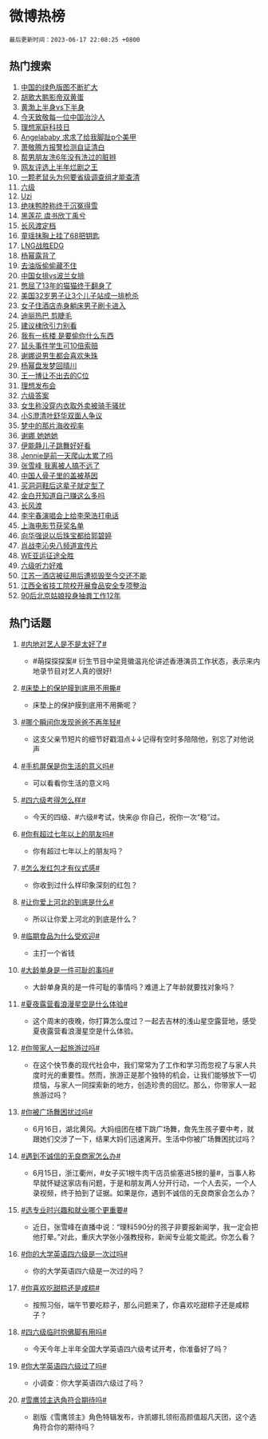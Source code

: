 # 微博热榜

`最后更新时间：2023-06-17 22:08:25 +0800`

## 热门搜索

1. [中国的绿色版图不断扩大](https://m.weibo.cn/search?containerid=100103type%3D1%26t%3D10%26q%3D%23%E4%B8%AD%E5%9B%BD%E7%9A%84%E7%BB%BF%E8%89%B2%E7%89%88%E5%9B%BE%E4%B8%8D%E6%96%AD%E6%89%A9%E5%A4%A7%23&stream_entry_id=51&isnewpage=1&extparam=seat%3D1%26pos%3D0%26filter_type%3Drealtimehot%26c_type%3D51%26dgr%3D0%26cate%3D10103%26stream_entry_id%3D51%26display_time%3D1687010904%26pre_seqid%3D1687010904131027369138&luicode=10000011&lfid=106003type%253D25%2526t%253D3%2526disable_hot%253D1%2526filter_type%253Drealtimehot)
1. [胡歌大鹏影帝双黄蛋](https://m.weibo.cn/search?containerid=100103type%3D1%26t%3D10%26q%3D%23%E8%83%A1%E6%AD%8C%E5%A4%A7%E9%B9%8F%E5%BD%B1%E5%B8%9D%E5%8F%8C%E9%BB%84%E8%9B%8B%23&stream_entry_id=31&isnewpage=1&extparam=seat%3D1%26pos%3D0%26dgr%3D0%26q%3D%2523%25E8%2583%25A1%25E6%25AD%258C%25E5%25A4%25A7%25E9%25B9%258F%25E5%25BD%25B1%25E5%25B8%259D%25E5%258F%258C%25E9%25BB%2584%25E8%259B%258B%2523%26band_rank%3D1%26lcate%3D5001%26realpos%3D1%26filter_type%3Drealtimehot%26c_type%3D31%26flag%3D1%26cate%3D5001%26stream_entry_id%3D31%26display_time%3D1687010904%26pre_seqid%3D1687010904131027369138&luicode=10000011&lfid=106003type%253D25%2526t%253D3%2526disable_hot%253D1%2526filter_type%253Drealtimehot)
1. [黄渤上半身vs下半身](https://m.weibo.cn/search?containerid=100103type%3D1%26t%3D10%26q%3D%23%E9%BB%84%E6%B8%A4%E4%B8%8A%E5%8D%8A%E8%BA%ABvs%E4%B8%8B%E5%8D%8A%E8%BA%AB%23&stream_entry_id=31&isnewpage=1&extparam=seat%3D1%26pos%3D1%26dgr%3D0%26q%3D%2523%25E9%25BB%2584%25E6%25B8%25A4%25E4%25B8%258A%25E5%258D%258A%25E8%25BA%25ABvs%25E4%25B8%258B%25E5%258D%258A%25E8%25BA%25AB%2523%26band_rank%3D2%26lcate%3D5001%26realpos%3D2%26filter_type%3Drealtimehot%26c_type%3D31%26flag%3D2%26cate%3D5001%26stream_entry_id%3D31%26display_time%3D1687010904%26pre_seqid%3D1687010904131027369138&luicode=10000011&lfid=106003type%253D25%2526t%253D3%2526disable_hot%253D1%2526filter_type%253Drealtimehot)
1. [今天致敬每一位中国治沙人](https://m.weibo.cn/search?containerid=100103type%3D1%26t%3D10%26q%3D%23%E4%BB%8A%E5%A4%A9%E8%87%B4%E6%95%AC%E6%AF%8F%E4%B8%80%E4%BD%8D%E4%B8%AD%E5%9B%BD%E6%B2%BB%E6%B2%99%E4%BA%BA%23&stream_entry_id=31&isnewpage=1&extparam=seat%3D1%26pos%3D2%26dgr%3D0%26q%3D%2523%25E4%25BB%258A%25E5%25A4%25A9%25E8%2587%25B4%25E6%2595%25AC%25E6%25AF%258F%25E4%25B8%2580%25E4%25BD%258D%25E4%25B8%25AD%25E5%259B%25BD%25E6%25B2%25BB%25E6%25B2%2599%25E4%25BA%25BA%2523%26band_rank%3D3%26lcate%3D5001%26realpos%3D3%26filter_type%3Drealtimehot%26c_type%3D31%26flag%3D0%26cate%3D5001%26stream_entry_id%3D31%26display_time%3D1687010904%26pre_seqid%3D1687010904131027369138&luicode=10000011&lfid=106003type%253D25%2526t%253D3%2526disable_hot%253D1%2526filter_type%253Drealtimehot)
1. [理想家庭科技日](https://m.weibo.cn/search?containerid=100103type%3D1%26t%3D10%26q%3D%23%E7%90%86%E6%83%B3%E5%AE%B6%E5%BA%AD%E7%A7%91%E6%8A%80%E6%97%A5%23&stream_entry_id=31&isnewpage=1&extparam=seat%3D1%26pos%3D3%26q%3D%2523%25E7%2590%2586%25E6%2583%25B3%25E5%25AE%25B6%25E5%25BA%25AD%25E7%25A7%2591%25E6%258A%2580%25E6%2597%25A5%2523%26filter_type%3Drealtimehot%26topic_ad%3D1%26band_rank%3D4%26lcate%3D5001%26is_ad_pos%3D1%26adid%3D193049%26c_type%3D31%26dgr%3D0%26cate%3D5001%26stream_entry_id%3D31%26display_time%3D1687010904%26pre_seqid%3D1687010904131027369138&luicode=10000011&lfid=106003type%253D25%2526t%253D3%2526disable_hot%253D1%2526filter_type%253Drealtimehot)
1. [Angelababy 求求了给我脚趾p个美甲](https://m.weibo.cn/search?containerid=100103type%3D1%26t%3D10%26q%3DAngelababy+%E6%B1%82%E6%B1%82%E4%BA%86%E7%BB%99%E6%88%91%E8%84%9A%E8%B6%BEp%E4%B8%AA%E7%BE%8E%E7%94%B2&stream_entry_id=31&isnewpage=1&extparam=seat%3D1%26pos%3D4%26dgr%3D0%26q%3DAngelababy%2520%25E6%25B1%2582%25E6%25B1%2582%25E4%25BA%2586%25E7%25BB%2599%25E6%2588%2591%25E8%2584%259A%25E8%25B6%25BEp%25E4%25B8%25AA%25E7%25BE%258E%25E7%2594%25B2%26band_rank%3D4%26lcate%3D5001%26realpos%3D4%26filter_type%3Drealtimehot%26c_type%3D31%26flag%3D2%26cate%3D5001%26stream_entry_id%3D31%26display_time%3D1687010904%26pre_seqid%3D1687010904131027369138&luicode=10000011&lfid=106003type%253D25%2526t%253D3%2526disable_hot%253D1%2526filter_type%253Drealtimehot)
1. [萧敬腾方报警检测自证清白](https://m.weibo.cn/search?containerid=100103type%3D1%26t%3D10%26q%3D%23%E8%90%A7%E6%95%AC%E8%85%BE%E6%96%B9%E6%8A%A5%E8%AD%A6%E6%A3%80%E6%B5%8B%E8%87%AA%E8%AF%81%E6%B8%85%E7%99%BD%23&stream_entry_id=31&isnewpage=1&extparam=seat%3D1%26pos%3D5%26dgr%3D0%26q%3D%2523%25E8%2590%25A7%25E6%2595%25AC%25E8%2585%25BE%25E6%2596%25B9%25E6%258A%25A5%25E8%25AD%25A6%25E6%25A3%2580%25E6%25B5%258B%25E8%2587%25AA%25E8%25AF%2581%25E6%25B8%2585%25E7%2599%25BD%2523%26band_rank%3D5%26lcate%3D5001%26realpos%3D5%26filter_type%3Drealtimehot%26c_type%3D31%26flag%3D1%26cate%3D5001%26stream_entry_id%3D31%26display_time%3D1687010904%26pre_seqid%3D1687010904131027369138&luicode=10000011&lfid=106003type%253D25%2526t%253D3%2526disable_hot%253D1%2526filter_type%253Drealtimehot)
1. [帮男朋友洗6年没有洗过的脏辫](https://m.weibo.cn/search?containerid=100103type%3D1%26t%3D10%26q%3D%E5%B8%AE%E7%94%B7%E6%9C%8B%E5%8F%8B%E6%B4%976%E5%B9%B4%E6%B2%A1%E6%9C%89%E6%B4%97%E8%BF%87%E7%9A%84%E8%84%8F%E8%BE%AB&stream_entry_id=31&isnewpage=1&extparam=seat%3D1%26pos%3D6%26dgr%3D0%26q%3D%25E5%25B8%25AE%25E7%2594%25B7%25E6%259C%258B%25E5%258F%258B%25E6%25B4%25976%25E5%25B9%25B4%25E6%25B2%25A1%25E6%259C%2589%25E6%25B4%2597%25E8%25BF%2587%25E7%259A%2584%25E8%2584%258F%25E8%25BE%25AB%26band_rank%3D6%26lcate%3D5001%26realpos%3D6%26filter_type%3Drealtimehot%26c_type%3D31%26flag%3D2%26cate%3D5001%26stream_entry_id%3D31%26display_time%3D1687010904%26pre_seqid%3D1687010904131027369138&luicode=10000011&lfid=106003type%253D25%2526t%253D3%2526disable_hot%253D1%2526filter_type%253Drealtimehot)
1. [网友评选上半年烂剧之王](https://m.weibo.cn/search?containerid=100103type%3D1%26t%3D10%26q%3D%23%E7%BD%91%E5%8F%8B%E8%AF%84%E9%80%89%E4%B8%8A%E5%8D%8A%E5%B9%B4%E7%83%82%E5%89%A7%E4%B9%8B%E7%8E%8B%23&stream_entry_id=31&isnewpage=1&extparam=seat%3D1%26pos%3D7%26dgr%3D0%26q%3D%2523%25E7%25BD%2591%25E5%258F%258B%25E8%25AF%2584%25E9%2580%2589%25E4%25B8%258A%25E5%258D%258A%25E5%25B9%25B4%25E7%2583%2582%25E5%2589%25A7%25E4%25B9%258B%25E7%258E%258B%2523%26band_rank%3D7%26lcate%3D5001%26realpos%3D7%26filter_type%3Drealtimehot%26c_type%3D31%26flag%3D0%26cate%3D5001%26stream_entry_id%3D31%26display_time%3D1687010904%26pre_seqid%3D1687010904131027369138&luicode=10000011&lfid=106003type%253D25%2526t%253D3%2526disable_hot%253D1%2526filter_type%253Drealtimehot)
1. [一颗老鼠头为何要省级调查组才能查清](https://m.weibo.cn/search?containerid=100103type%3D1%26t%3D10%26q%3D%23%E4%B8%80%E9%A2%97%E8%80%81%E9%BC%A0%E5%A4%B4%E4%B8%BA%E4%BD%95%E8%A6%81%E7%9C%81%E7%BA%A7%E8%B0%83%E6%9F%A5%E7%BB%84%E6%89%8D%E8%83%BD%E6%9F%A5%E6%B8%85%23&stream_entry_id=31&isnewpage=1&extparam=seat%3D1%26pos%3D8%26dgr%3D0%26q%3D%2523%25E4%25B8%2580%25E9%25A2%2597%25E8%2580%2581%25E9%25BC%25A0%25E5%25A4%25B4%25E4%25B8%25BA%25E4%25BD%2595%25E8%25A6%2581%25E7%259C%2581%25E7%25BA%25A7%25E8%25B0%2583%25E6%259F%25A5%25E7%25BB%2584%25E6%2589%258D%25E8%2583%25BD%25E6%259F%25A5%25E6%25B8%2585%2523%26band_rank%3D8%26lcate%3D5001%26realpos%3D8%26filter_type%3Drealtimehot%26c_type%3D31%26flag%3D16%26cate%3D5001%26stream_entry_id%3D31%26display_time%3D1687010904%26pre_seqid%3D1687010904131027369138&luicode=10000011&lfid=106003type%253D25%2526t%253D3%2526disable_hot%253D1%2526filter_type%253Drealtimehot)
1. [六级](https://m.weibo.cn/search?containerid=100103type%3D1%26t%3D10%26q%3D%E5%85%AD%E7%BA%A7&stream_entry_id=31&isnewpage=1&extparam=seat%3D1%26pos%3D9%26dgr%3D0%26q%3D%25E5%2585%25AD%25E7%25BA%25A7%26band_rank%3D9%26lcate%3D5001%26realpos%3D9%26filter_type%3Drealtimehot%26c_type%3D31%26flag%3D16%26cate%3D5001%26stream_entry_id%3D31%26display_time%3D1687010904%26pre_seqid%3D1687010904131027369138&luicode=10000011&lfid=106003type%253D25%2526t%253D3%2526disable_hot%253D1%2526filter_type%253Drealtimehot)
1. [Uzi](https://m.weibo.cn/search?containerid=100103type%3D1%26t%3D10%26q%3DUzi&stream_entry_id=31&isnewpage=1&extparam=seat%3D1%26pos%3D10%26dgr%3D0%26q%3DUzi%26band_rank%3D10%26lcate%3D5001%26realpos%3D10%26filter_type%3Drealtimehot%26c_type%3D31%26flag%3D1%26cate%3D5001%26stream_entry_id%3D31%26display_time%3D1687010904%26pre_seqid%3D1687010904131027369138&luicode=10000011&lfid=106003type%253D25%2526t%253D3%2526disable_hot%253D1%2526filter_type%253Drealtimehot)
1. [绝味鸭脖称终于沉冤得雪](https://m.weibo.cn/search?containerid=100103type%3D1%26t%3D10%26q%3D%23%E7%BB%9D%E5%91%B3%E9%B8%AD%E8%84%96%E7%A7%B0%E7%BB%88%E4%BA%8E%E6%B2%89%E5%86%A4%E5%BE%97%E9%9B%AA%23&stream_entry_id=31&isnewpage=1&extparam=seat%3D1%26pos%3D11%26dgr%3D0%26q%3D%2523%25E7%25BB%259D%25E5%2591%25B3%25E9%25B8%25AD%25E8%2584%2596%25E7%25A7%25B0%25E7%25BB%2588%25E4%25BA%258E%25E6%25B2%2589%25E5%2586%25A4%25E5%25BE%2597%25E9%259B%25AA%2523%26band_rank%3D11%26lcate%3D5001%26realpos%3D11%26filter_type%3Drealtimehot%26c_type%3D31%26flag%3D2%26cate%3D5001%26stream_entry_id%3D31%26display_time%3D1687010904%26pre_seqid%3D1687010904131027369138&luicode=10000011&lfid=106003type%253D25%2526t%253D3%2526disable_hot%253D1%2526filter_type%253Drealtimehot)
1. [黑莲花 虞书欣丁禹兮](https://m.weibo.cn/search?containerid=100103type%3D1%26t%3D10%26q%3D%E9%BB%91%E8%8E%B2%E8%8A%B1+%E8%99%9E%E4%B9%A6%E6%AC%A3%E4%B8%81%E7%A6%B9%E5%85%AE&stream_entry_id=31&isnewpage=1&extparam=seat%3D1%26pos%3D12%26dgr%3D0%26q%3D%25E9%25BB%2591%25E8%258E%25B2%25E8%258A%25B1%2520%25E8%2599%259E%25E4%25B9%25A6%25E6%25AC%25A3%25E4%25B8%2581%25E7%25A6%25B9%25E5%2585%25AE%26band_rank%3D12%26lcate%3D5001%26realpos%3D12%26filter_type%3Drealtimehot%26c_type%3D31%26flag%3D2%26cate%3D5001%26stream_entry_id%3D31%26display_time%3D1687010904%26pre_seqid%3D1687010904131027369138&luicode=10000011&lfid=106003type%253D25%2526t%253D3%2526disable_hot%253D1%2526filter_type%253Drealtimehot)
1. [长风渡定档](https://m.weibo.cn/search?containerid=100103type%3D1%26t%3D10%26q%3D%E9%95%BF%E9%A3%8E%E6%B8%A1%E5%AE%9A%E6%A1%A3&stream_entry_id=31&isnewpage=1&extparam=seat%3D1%26pos%3D13%26dgr%3D0%26q%3D%25E9%2595%25BF%25E9%25A3%258E%25E6%25B8%25A1%25E5%25AE%259A%25E6%25A1%25A3%26band_rank%3D13%26lcate%3D5001%26realpos%3D13%26filter_type%3Drealtimehot%26c_type%3D31%26flag%3D2%26cate%3D5001%26stream_entry_id%3D31%26display_time%3D1687010904%26pre_seqid%3D1687010904131027369138&luicode=10000011&lfid=106003type%253D25%2526t%253D3%2526disable_hot%253D1%2526filter_type%253Drealtimehot)
1. [童瑶抹胸上挂了68把钥匙](https://m.weibo.cn/search?containerid=100103type%3D1%26t%3D10%26q%3D%23%E7%AB%A5%E7%91%B6%E6%8A%B9%E8%83%B8%E4%B8%8A%E6%8C%82%E4%BA%8668%E6%8A%8A%E9%92%A5%E5%8C%99%23&stream_entry_id=31&isnewpage=1&extparam=seat%3D1%26pos%3D14%26dgr%3D0%26q%3D%2523%25E7%25AB%25A5%25E7%2591%25B6%25E6%258A%25B9%25E8%2583%25B8%25E4%25B8%258A%25E6%258C%2582%25E4%25BA%258668%25E6%258A%258A%25E9%2592%25A5%25E5%258C%2599%2523%26band_rank%3D14%26lcate%3D5001%26realpos%3D14%26filter_type%3Drealtimehot%26c_type%3D31%26flag%3D2%26cate%3D5001%26stream_entry_id%3D31%26display_time%3D1687010904%26pre_seqid%3D1687010904131027369138&luicode=10000011&lfid=106003type%253D25%2526t%253D3%2526disable_hot%253D1%2526filter_type%253Drealtimehot)
1. [LNG战胜EDG](https://m.weibo.cn/search?containerid=100103type%3D1%26t%3D10%26q%3D%23LNG%E6%88%98%E8%83%9CEDG%23&stream_entry_id=31&isnewpage=1&extparam=seat%3D1%26pos%3D15%26dgr%3D0%26q%3D%2523LNG%25E6%2588%2598%25E8%2583%259CEDG%2523%26band_rank%3D15%26lcate%3D5001%26realpos%3D15%26filter_type%3Drealtimehot%26c_type%3D31%26flag%3D1%26cate%3D5001%26stream_entry_id%3D31%26display_time%3D1687010904%26pre_seqid%3D1687010904131027369138&luicode=10000011&lfid=106003type%253D25%2526t%253D3%2526disable_hot%253D1%2526filter_type%253Drealtimehot)
1. [杨幂露背了](https://m.weibo.cn/search?containerid=100103type%3D1%26t%3D10%26q%3D%23%E6%9D%A8%E5%B9%82%E9%9C%B2%E8%83%8C%E4%BA%86%23&stream_entry_id=31&isnewpage=1&extparam=seat%3D1%26pos%3D16%26dgr%3D0%26q%3D%2523%25E6%259D%25A8%25E5%25B9%2582%25E9%259C%25B2%25E8%2583%258C%25E4%25BA%2586%2523%26band_rank%3D16%26lcate%3D5001%26realpos%3D16%26filter_type%3Drealtimehot%26c_type%3D31%26flag%3D0%26cate%3D5001%26stream_entry_id%3D31%26display_time%3D1687010904%26pre_seqid%3D1687010904131027369138&luicode=10000011&lfid=106003type%253D25%2526t%253D3%2526disable_hot%253D1%2526filter_type%253Drealtimehot)
1. [去油版偷偷藏不住](https://m.weibo.cn/search?containerid=100103type%3D1%26t%3D10%26q%3D%23%E5%8E%BB%E6%B2%B9%E7%89%88%E5%81%B7%E5%81%B7%E8%97%8F%E4%B8%8D%E4%BD%8F%23&stream_entry_id=31&isnewpage=1&extparam=seat%3D1%26pos%3D17%26dgr%3D0%26q%3D%2523%25E5%258E%25BB%25E6%25B2%25B9%25E7%2589%2588%25E5%2581%25B7%25E5%2581%25B7%25E8%2597%258F%25E4%25B8%258D%25E4%25BD%258F%2523%26band_rank%3D17%26lcate%3D5001%26realpos%3D17%26filter_type%3Drealtimehot%26c_type%3D31%26flag%3D1%26cate%3D5001%26stream_entry_id%3D31%26display_time%3D1687010904%26pre_seqid%3D1687010904131027369138&luicode=10000011&lfid=106003type%253D25%2526t%253D3%2526disable_hot%253D1%2526filter_type%253Drealtimehot)
1. [中国女排vs波兰女排](https://m.weibo.cn/search?containerid=100103type%3D1%26t%3D10%26q%3D%23%E4%B8%AD%E5%9B%BD%E5%A5%B3%E6%8E%92vs%E6%B3%A2%E5%85%B0%E5%A5%B3%E6%8E%92%23&stream_entry_id=31&isnewpage=1&extparam=seat%3D1%26pos%3D18%26dgr%3D0%26q%3D%2523%25E4%25B8%25AD%25E5%259B%25BD%25E5%25A5%25B3%25E6%258E%2592vs%25E6%25B3%25A2%25E5%2585%25B0%25E5%25A5%25B3%25E6%258E%2592%2523%26band_rank%3D18%26lcate%3D5001%26realpos%3D18%26filter_type%3Drealtimehot%26c_type%3D31%26flag%3D1%26cate%3D5001%26stream_entry_id%3D31%26display_time%3D1687010904%26pre_seqid%3D1687010904131027369138&luicode=10000011&lfid=106003type%253D25%2526t%253D3%2526disable_hot%253D1%2526filter_type%253Drealtimehot)
1. [憋屈了13年的猫猫终于翻身了](https://m.weibo.cn/search?containerid=100103type%3D1%26t%3D10%26q%3D%E6%86%8B%E5%B1%88%E4%BA%8613%E5%B9%B4%E7%9A%84%E7%8C%AB%E7%8C%AB%E7%BB%88%E4%BA%8E%E7%BF%BB%E8%BA%AB%E4%BA%86&stream_entry_id=31&isnewpage=1&extparam=seat%3D1%26pos%3D19%26dgr%3D0%26q%3D%25E6%2586%258B%25E5%25B1%2588%25E4%25BA%258613%25E5%25B9%25B4%25E7%259A%2584%25E7%258C%25AB%25E7%258C%25AB%25E7%25BB%2588%25E4%25BA%258E%25E7%25BF%25BB%25E8%25BA%25AB%25E4%25BA%2586%26band_rank%3D19%26lcate%3D5001%26realpos%3D19%26filter_type%3Drealtimehot%26c_type%3D31%26flag%3D0%26cate%3D5001%26stream_entry_id%3D31%26display_time%3D1687010904%26pre_seqid%3D1687010904131027369138&luicode=10000011&lfid=106003type%253D25%2526t%253D3%2526disable_hot%253D1%2526filter_type%253Drealtimehot)
1. [美国32岁男子让3个儿子站成一排枪杀](https://m.weibo.cn/search?containerid=100103type%3D1%26t%3D10%26q%3D%23%E7%BE%8E%E5%9B%BD32%E5%B2%81%E7%94%B7%E5%AD%90%E8%AE%A93%E4%B8%AA%E5%84%BF%E5%AD%90%E7%AB%99%E6%88%90%E4%B8%80%E6%8E%92%E6%9E%AA%E6%9D%80%23&stream_entry_id=31&isnewpage=1&extparam=seat%3D1%26pos%3D20%26dgr%3D0%26q%3D%2523%25E7%25BE%258E%25E5%259B%25BD32%25E5%25B2%2581%25E7%2594%25B7%25E5%25AD%2590%25E8%25AE%25A93%25E4%25B8%25AA%25E5%2584%25BF%25E5%25AD%2590%25E7%25AB%2599%25E6%2588%2590%25E4%25B8%2580%25E6%258E%2592%25E6%259E%25AA%25E6%259D%2580%2523%26band_rank%3D20%26lcate%3D5001%26realpos%3D20%26filter_type%3Drealtimehot%26c_type%3D31%26flag%3D0%26cate%3D5001%26stream_entry_id%3D31%26display_time%3D1687010904%26pre_seqid%3D1687010904131027369138&luicode=10000011&lfid=106003type%253D25%2526t%253D3%2526disable_hot%253D1%2526filter_type%253Drealtimehot)
1. [女子住酒店赤身躺床男子刷卡进入](https://m.weibo.cn/search?containerid=100103type%3D1%26t%3D10%26q%3D%23%E5%A5%B3%E5%AD%90%E4%BD%8F%E9%85%92%E5%BA%97%E8%B5%A4%E8%BA%AB%E8%BA%BA%E5%BA%8A%E7%94%B7%E5%AD%90%E5%88%B7%E5%8D%A1%E8%BF%9B%E5%85%A5%23&stream_entry_id=31&isnewpage=1&extparam=seat%3D1%26pos%3D21%26dgr%3D0%26q%3D%2523%25E5%25A5%25B3%25E5%25AD%2590%25E4%25BD%258F%25E9%2585%2592%25E5%25BA%2597%25E8%25B5%25A4%25E8%25BA%25AB%25E8%25BA%25BA%25E5%25BA%258A%25E7%2594%25B7%25E5%25AD%2590%25E5%2588%25B7%25E5%258D%25A1%25E8%25BF%259B%25E5%2585%25A5%2523%26band_rank%3D21%26lcate%3D5001%26realpos%3D21%26filter_type%3Drealtimehot%26c_type%3D31%26flag%3D1%26cate%3D5001%26stream_entry_id%3D31%26display_time%3D1687010904%26pre_seqid%3D1687010904131027369138&luicode=10000011&lfid=106003type%253D25%2526t%253D3%2526disable_hot%253D1%2526filter_type%253Drealtimehot)
1. [迪丽热巴 剪睫毛](https://m.weibo.cn/search?containerid=100103type%3D1%26t%3D10%26q%3D%E8%BF%AA%E4%B8%BD%E7%83%AD%E5%B7%B4+%E5%89%AA%E7%9D%AB%E6%AF%9B&stream_entry_id=31&isnewpage=1&extparam=seat%3D1%26pos%3D22%26dgr%3D0%26q%3D%25E8%25BF%25AA%25E4%25B8%25BD%25E7%2583%25AD%25E5%25B7%25B4%2520%25E5%2589%25AA%25E7%259D%25AB%25E6%25AF%259B%26band_rank%3D22%26lcate%3D5001%26realpos%3D22%26filter_type%3Drealtimehot%26c_type%3D31%26flag%3D2%26cate%3D5001%26stream_entry_id%3D31%26display_time%3D1687010904%26pre_seqid%3D1687010904131027369138&luicode=10000011&lfid=106003type%253D25%2526t%253D3%2526disable_hot%253D1%2526filter_type%253Drealtimehot)
1. [建议棣欣引力别看](https://m.weibo.cn/search?containerid=100103type%3D1%26t%3D10%26q%3D%23%E5%BB%BA%E8%AE%AE%E6%A3%A3%E6%AC%A3%E5%BC%95%E5%8A%9B%E5%88%AB%E7%9C%8B%23&stream_entry_id=31&isnewpage=1&extparam=seat%3D1%26pos%3D23%26dgr%3D0%26q%3D%2523%25E5%25BB%25BA%25E8%25AE%25AE%25E6%25A3%25A3%25E6%25AC%25A3%25E5%25BC%2595%25E5%258A%259B%25E5%2588%25AB%25E7%259C%258B%2523%26band_rank%3D23%26lcate%3D5001%26realpos%3D23%26filter_type%3Drealtimehot%26c_type%3D31%26flag%3D1%26cate%3D5001%26stream_entry_id%3D31%26display_time%3D1687010904%26pre_seqid%3D1687010904131027369138&luicode=10000011&lfid=106003type%253D25%2526t%253D3%2526disable_hot%253D1%2526filter_type%253Drealtimehot)
1. [我有一栋楼 是要偷你什么东西](https://m.weibo.cn/search?containerid=100103type%3D1%26t%3D10%26q%3D%E6%88%91%E6%9C%89%E4%B8%80%E6%A0%8B%E6%A5%BC+%E6%98%AF%E8%A6%81%E5%81%B7%E4%BD%A0%E4%BB%80%E4%B9%88%E4%B8%9C%E8%A5%BF&stream_entry_id=31&isnewpage=1&extparam=seat%3D1%26pos%3D24%26dgr%3D0%26q%3D%25E6%2588%2591%25E6%259C%2589%25E4%25B8%2580%25E6%25A0%258B%25E6%25A5%25BC%2520%25E6%2598%25AF%25E8%25A6%2581%25E5%2581%25B7%25E4%25BD%25A0%25E4%25BB%2580%25E4%25B9%2588%25E4%25B8%259C%25E8%25A5%25BF%26band_rank%3D24%26lcate%3D5001%26realpos%3D24%26filter_type%3Drealtimehot%26c_type%3D31%26flag%3D1%26cate%3D5001%26stream_entry_id%3D31%26display_time%3D1687010904%26pre_seqid%3D1687010904131027369138&luicode=10000011&lfid=106003type%253D25%2526t%253D3%2526disable_hot%253D1%2526filter_type%253Drealtimehot)
1. [鼠头事件学生可10倍索赔](https://m.weibo.cn/search?containerid=100103type%3D1%26t%3D10%26q%3D%23%E9%BC%A0%E5%A4%B4%E4%BA%8B%E4%BB%B6%E5%AD%A6%E7%94%9F%E5%8F%AF10%E5%80%8D%E7%B4%A2%E8%B5%94%23&stream_entry_id=31&isnewpage=1&extparam=seat%3D1%26pos%3D25%26dgr%3D0%26q%3D%2523%25E9%25BC%25A0%25E5%25A4%25B4%25E4%25BA%258B%25E4%25BB%25B6%25E5%25AD%25A6%25E7%2594%259F%25E5%258F%25AF10%25E5%2580%258D%25E7%25B4%25A2%25E8%25B5%2594%2523%26band_rank%3D25%26lcate%3D5001%26realpos%3D25%26filter_type%3Drealtimehot%26c_type%3D31%26flag%3D0%26cate%3D5001%26stream_entry_id%3D31%26display_time%3D1687010904%26pre_seqid%3D1687010904131027369138&luicode=10000011&lfid=106003type%253D25%2526t%253D3%2526disable_hot%253D1%2526filter_type%253Drealtimehot)
1. [谢娜说男生都会喜欢朱珠](https://m.weibo.cn/search?containerid=100103type%3D1%26t%3D10%26q%3D%23%E8%B0%A2%E5%A8%9C%E8%AF%B4%E7%94%B7%E7%94%9F%E9%83%BD%E4%BC%9A%E5%96%9C%E6%AC%A2%E6%9C%B1%E7%8F%A0%23&stream_entry_id=31&isnewpage=1&extparam=seat%3D1%26pos%3D26%26dgr%3D0%26q%3D%2523%25E8%25B0%25A2%25E5%25A8%259C%25E8%25AF%25B4%25E7%2594%25B7%25E7%2594%259F%25E9%2583%25BD%25E4%25BC%259A%25E5%2596%259C%25E6%25AC%25A2%25E6%259C%25B1%25E7%258F%25A0%2523%26band_rank%3D26%26lcate%3D5001%26realpos%3D26%26filter_type%3Drealtimehot%26c_type%3D31%26flag%3D1%26cate%3D5001%26stream_entry_id%3D31%26display_time%3D1687010904%26pre_seqid%3D1687010904131027369138&luicode=10000011&lfid=106003type%253D25%2526t%253D3%2526disable_hot%253D1%2526filter_type%253Drealtimehot)
1. [杨幂盘发梦回晴川](https://m.weibo.cn/search?containerid=100103type%3D1%26t%3D10%26q%3D%E6%9D%A8%E5%B9%82%E7%9B%98%E5%8F%91%E6%A2%A6%E5%9B%9E%E6%99%B4%E5%B7%9D&stream_entry_id=31&isnewpage=1&extparam=seat%3D1%26pos%3D27%26dgr%3D0%26q%3D%25E6%259D%25A8%25E5%25B9%2582%25E7%259B%2598%25E5%258F%2591%25E6%25A2%25A6%25E5%259B%259E%25E6%2599%25B4%25E5%25B7%259D%26band_rank%3D27%26lcate%3D5001%26realpos%3D27%26filter_type%3Drealtimehot%26c_type%3D31%26flag%3D0%26cate%3D5001%26stream_entry_id%3D31%26display_time%3D1687010904%26pre_seqid%3D1687010904131027369138&luicode=10000011&lfid=106003type%253D25%2526t%253D3%2526disable_hot%253D1%2526filter_type%253Drealtimehot)
1. [王一博让不出去的C位](https://m.weibo.cn/search?containerid=100103type%3D1%26t%3D10%26q%3D%23%E7%8E%8B%E4%B8%80%E5%8D%9A%E8%AE%A9%E4%B8%8D%E5%87%BA%E5%8E%BB%E7%9A%84C%E4%BD%8D%23&stream_entry_id=31&isnewpage=1&extparam=seat%3D1%26pos%3D28%26dgr%3D0%26q%3D%2523%25E7%258E%258B%25E4%25B8%2580%25E5%258D%259A%25E8%25AE%25A9%25E4%25B8%258D%25E5%2587%25BA%25E5%258E%25BB%25E7%259A%2584C%25E4%25BD%258D%2523%26band_rank%3D28%26lcate%3D5001%26realpos%3D28%26filter_type%3Drealtimehot%26c_type%3D31%26flag%3D0%26cate%3D5001%26stream_entry_id%3D31%26display_time%3D1687010904%26pre_seqid%3D1687010904131027369138&luicode=10000011&lfid=106003type%253D25%2526t%253D3%2526disable_hot%253D1%2526filter_type%253Drealtimehot)
1. [理想发布会](https://m.weibo.cn/search?containerid=100103type%3D1%26t%3D10%26q%3D%E7%90%86%E6%83%B3%E5%8F%91%E5%B8%83%E4%BC%9A&stream_entry_id=31&isnewpage=1&extparam=seat%3D1%26pos%3D29%26dgr%3D0%26q%3D%25E7%2590%2586%25E6%2583%25B3%25E5%258F%2591%25E5%25B8%2583%25E4%25BC%259A%26band_rank%3D29%26lcate%3D5001%26realpos%3D29%26filter_type%3Drealtimehot%26c_type%3D31%26flag%3D1%26cate%3D5001%26stream_entry_id%3D31%26display_time%3D1687010904%26pre_seqid%3D1687010904131027369138&luicode=10000011&lfid=106003type%253D25%2526t%253D3%2526disable_hot%253D1%2526filter_type%253Drealtimehot)
1. [六级答案](https://m.weibo.cn/search?containerid=100103type%3D1%26t%3D10%26q%3D%E5%85%AD%E7%BA%A7%E7%AD%94%E6%A1%88&stream_entry_id=31&isnewpage=1&extparam=seat%3D1%26pos%3D30%26dgr%3D0%26q%3D%25E5%2585%25AD%25E7%25BA%25A7%25E7%25AD%2594%25E6%25A1%2588%26band_rank%3D30%26lcate%3D5001%26realpos%3D30%26filter_type%3Drealtimehot%26c_type%3D31%26flag%3D0%26cate%3D5001%26stream_entry_id%3D31%26display_time%3D1687010904%26pre_seqid%3D1687010904131027369138&luicode=10000011&lfid=106003type%253D25%2526t%253D3%2526disable_hot%253D1%2526filter_type%253Drealtimehot)
1. [女生称没穿内衣取外卖被骑手骚扰](https://m.weibo.cn/search?containerid=100103type%3D1%26t%3D10%26q%3D%23%E5%A5%B3%E7%94%9F%E7%A7%B0%E6%B2%A1%E7%A9%BF%E5%86%85%E8%A1%A3%E5%8F%96%E5%A4%96%E5%8D%96%E8%A2%AB%E9%AA%91%E6%89%8B%E9%AA%9A%E6%89%B0%23&stream_entry_id=31&isnewpage=1&extparam=seat%3D1%26pos%3D31%26dgr%3D0%26q%3D%2523%25E5%25A5%25B3%25E7%2594%259F%25E7%25A7%25B0%25E6%25B2%25A1%25E7%25A9%25BF%25E5%2586%2585%25E8%25A1%25A3%25E5%258F%2596%25E5%25A4%2596%25E5%258D%2596%25E8%25A2%25AB%25E9%25AA%2591%25E6%2589%258B%25E9%25AA%259A%25E6%2589%25B0%2523%26band_rank%3D31%26lcate%3D5001%26realpos%3D31%26filter_type%3Drealtimehot%26c_type%3D31%26flag%3D1%26cate%3D5001%26stream_entry_id%3D31%26display_time%3D1687010904%26pre_seqid%3D1687010904131027369138&luicode=10000011&lfid=106003type%253D25%2526t%253D3%2526disable_hot%253D1%2526filter_type%253Drealtimehot)
1. [小S澄清叶舒华双面人争议](https://m.weibo.cn/search?containerid=100103type%3D1%26t%3D10%26q%3D%23%E5%B0%8FS%E6%BE%84%E6%B8%85%E5%8F%B6%E8%88%92%E5%8D%8E%E5%8F%8C%E9%9D%A2%E4%BA%BA%E4%BA%89%E8%AE%AE%23&stream_entry_id=31&isnewpage=1&extparam=seat%3D1%26pos%3D32%26dgr%3D0%26q%3D%2523%25E5%25B0%258FS%25E6%25BE%2584%25E6%25B8%2585%25E5%258F%25B6%25E8%2588%2592%25E5%258D%258E%25E5%258F%258C%25E9%259D%25A2%25E4%25BA%25BA%25E4%25BA%2589%25E8%25AE%25AE%2523%26band_rank%3D32%26lcate%3D5001%26realpos%3D32%26filter_type%3Drealtimehot%26c_type%3D31%26flag%3D0%26cate%3D5001%26stream_entry_id%3D31%26display_time%3D1687010904%26pre_seqid%3D1687010904131027369138&luicode=10000011&lfid=106003type%253D25%2526t%253D3%2526disable_hot%253D1%2526filter_type%253Drealtimehot)
1. [梦中的那片海收视率](https://m.weibo.cn/search?containerid=100103type%3D1%26t%3D10%26q%3D%E6%A2%A6%E4%B8%AD%E7%9A%84%E9%82%A3%E7%89%87%E6%B5%B7%E6%94%B6%E8%A7%86%E7%8E%87&stream_entry_id=31&isnewpage=1&extparam=seat%3D1%26pos%3D33%26dgr%3D0%26q%3D%25E6%25A2%25A6%25E4%25B8%25AD%25E7%259A%2584%25E9%2582%25A3%25E7%2589%2587%25E6%25B5%25B7%25E6%2594%25B6%25E8%25A7%2586%25E7%258E%2587%26band_rank%3D33%26lcate%3D5001%26realpos%3D33%26filter_type%3Drealtimehot%26c_type%3D31%26flag%3D1%26cate%3D5001%26stream_entry_id%3D31%26display_time%3D1687010904%26pre_seqid%3D1687010904131027369138&luicode=10000011&lfid=106003type%253D25%2526t%253D3%2526disable_hot%253D1%2526filter_type%253Drealtimehot)
1. [谢娜 她她她](https://m.weibo.cn/search?containerid=100103type%3D1%26t%3D10%26q%3D%E8%B0%A2%E5%A8%9C+%E5%A5%B9%E5%A5%B9%E5%A5%B9&stream_entry_id=31&isnewpage=1&extparam=seat%3D1%26pos%3D34%26dgr%3D0%26q%3D%25E8%25B0%25A2%25E5%25A8%259C%2520%25E5%25A5%25B9%25E5%25A5%25B9%25E5%25A5%25B9%26band_rank%3D34%26lcate%3D5001%26realpos%3D34%26filter_type%3Drealtimehot%26c_type%3D31%26flag%3D1%26cate%3D5001%26stream_entry_id%3D31%26display_time%3D1687010904%26pre_seqid%3D1687010904131027369138&luicode=10000011&lfid=106003type%253D25%2526t%253D3%2526disable_hot%253D1%2526filter_type%253Drealtimehot)
1. [伊能静儿子跳舞好好看](https://m.weibo.cn/search?containerid=100103type%3D1%26t%3D10%26q%3D%E4%BC%8A%E8%83%BD%E9%9D%99%E5%84%BF%E5%AD%90%E8%B7%B3%E8%88%9E%E5%A5%BD%E5%A5%BD%E7%9C%8B&stream_entry_id=31&isnewpage=1&extparam=seat%3D1%26pos%3D35%26dgr%3D0%26q%3D%25E4%25BC%258A%25E8%2583%25BD%25E9%259D%2599%25E5%2584%25BF%25E5%25AD%2590%25E8%25B7%25B3%25E8%2588%259E%25E5%25A5%25BD%25E5%25A5%25BD%25E7%259C%258B%26band_rank%3D35%26lcate%3D5001%26realpos%3D35%26filter_type%3Drealtimehot%26c_type%3D31%26flag%3D0%26cate%3D5001%26stream_entry_id%3D31%26display_time%3D1687010904%26pre_seqid%3D1687010904131027369138&luicode=10000011&lfid=106003type%253D25%2526t%253D3%2526disable_hot%253D1%2526filter_type%253Drealtimehot)
1. [Jennie是前一天爬山太累了吗](https://m.weibo.cn/search?containerid=100103type%3D1%26t%3D10%26q%3D%23Jennie%E6%98%AF%E5%89%8D%E4%B8%80%E5%A4%A9%E7%88%AC%E5%B1%B1%E5%A4%AA%E7%B4%AF%E4%BA%86%E5%90%97%23&stream_entry_id=31&isnewpage=1&extparam=seat%3D1%26pos%3D36%26dgr%3D0%26q%3D%2523Jennie%25E6%2598%25AF%25E5%2589%258D%25E4%25B8%2580%25E5%25A4%25A9%25E7%2588%25AC%25E5%25B1%25B1%25E5%25A4%25AA%25E7%25B4%25AF%25E4%25BA%2586%25E5%2590%2597%2523%26band_rank%3D36%26lcate%3D5001%26realpos%3D36%26filter_type%3Drealtimehot%26c_type%3D31%26flag%3D0%26cate%3D5001%26stream_entry_id%3D31%26display_time%3D1687010904%26pre_seqid%3D1687010904131027369138&luicode=10000011&lfid=106003type%253D25%2526t%253D3%2526disable_hot%253D1%2526filter_type%253Drealtimehot)
1. [张雪峰 我离被人搞不远了](https://m.weibo.cn/search?containerid=100103type%3D1%26t%3D10%26q%3D%E5%BC%A0%E9%9B%AA%E5%B3%B0+%E6%88%91%E7%A6%BB%E8%A2%AB%E4%BA%BA%E6%90%9E%E4%B8%8D%E8%BF%9C%E4%BA%86&stream_entry_id=31&isnewpage=1&extparam=seat%3D1%26pos%3D37%26dgr%3D0%26q%3D%25E5%25BC%25A0%25E9%259B%25AA%25E5%25B3%25B0%2520%25E6%2588%2591%25E7%25A6%25BB%25E8%25A2%25AB%25E4%25BA%25BA%25E6%2590%259E%25E4%25B8%258D%25E8%25BF%259C%25E4%25BA%2586%26band_rank%3D37%26lcate%3D5001%26realpos%3D37%26filter_type%3Drealtimehot%26c_type%3D31%26flag%3D0%26cate%3D5001%26stream_entry_id%3D31%26display_time%3D1687010904%26pre_seqid%3D1687010904131027369138&luicode=10000011&lfid=106003type%253D25%2526t%253D3%2526disable_hot%253D1%2526filter_type%253Drealtimehot)
1. [中国人骨子里的盖被基因](https://m.weibo.cn/search?containerid=100103type%3D1%26t%3D10%26q%3D%E4%B8%AD%E5%9B%BD%E4%BA%BA%E9%AA%A8%E5%AD%90%E9%87%8C%E7%9A%84%E7%9B%96%E8%A2%AB%E5%9F%BA%E5%9B%A0&stream_entry_id=31&isnewpage=1&extparam=seat%3D1%26pos%3D38%26dgr%3D0%26q%3D%25E4%25B8%25AD%25E5%259B%25BD%25E4%25BA%25BA%25E9%25AA%25A8%25E5%25AD%2590%25E9%2587%258C%25E7%259A%2584%25E7%259B%2596%25E8%25A2%25AB%25E5%259F%25BA%25E5%259B%25A0%26band_rank%3D38%26lcate%3D5001%26realpos%3D38%26filter_type%3Drealtimehot%26c_type%3D31%26flag%3D0%26cate%3D5001%26stream_entry_id%3D31%26display_time%3D1687010904%26pre_seqid%3D1687010904131027369138&luicode=10000011&lfid=106003type%253D25%2526t%253D3%2526disable_hot%253D1%2526filter_type%253Drealtimehot)
1. [买洞洞鞋后这辈子就定型了](https://m.weibo.cn/search?containerid=100103type%3D1%26t%3D10%26q%3D%23%E4%B9%B0%E6%B4%9E%E6%B4%9E%E9%9E%8B%E5%90%8E%E8%BF%99%E8%BE%88%E5%AD%90%E5%B0%B1%E5%AE%9A%E5%9E%8B%E4%BA%86%23&stream_entry_id=31&isnewpage=1&extparam=seat%3D1%26pos%3D39%26dgr%3D0%26q%3D%2523%25E4%25B9%25B0%25E6%25B4%259E%25E6%25B4%259E%25E9%259E%258B%25E5%2590%258E%25E8%25BF%2599%25E8%25BE%2588%25E5%25AD%2590%25E5%25B0%25B1%25E5%25AE%259A%25E5%259E%258B%25E4%25BA%2586%2523%26band_rank%3D39%26lcate%3D5001%26realpos%3D39%26filter_type%3Drealtimehot%26c_type%3D31%26flag%3D0%26cate%3D5001%26stream_entry_id%3D31%26display_time%3D1687010904%26pre_seqid%3D1687010904131027369138&luicode=10000011&lfid=106003type%253D25%2526t%253D3%2526disable_hot%253D1%2526filter_type%253Drealtimehot)
1. [金白开知道自己赚这么多吗](https://m.weibo.cn/search?containerid=100103type%3D1%26t%3D10%26q%3D%E9%87%91%E7%99%BD%E5%BC%80%E7%9F%A5%E9%81%93%E8%87%AA%E5%B7%B1%E8%B5%9A%E8%BF%99%E4%B9%88%E5%A4%9A%E5%90%97&stream_entry_id=31&isnewpage=1&extparam=seat%3D1%26pos%3D40%26dgr%3D0%26q%3D%25E9%2587%2591%25E7%2599%25BD%25E5%25BC%2580%25E7%259F%25A5%25E9%2581%2593%25E8%2587%25AA%25E5%25B7%25B1%25E8%25B5%259A%25E8%25BF%2599%25E4%25B9%2588%25E5%25A4%259A%25E5%2590%2597%26band_rank%3D40%26lcate%3D5001%26realpos%3D40%26filter_type%3Drealtimehot%26c_type%3D31%26flag%3D1%26cate%3D5001%26stream_entry_id%3D31%26display_time%3D1687010904%26pre_seqid%3D1687010904131027369138&luicode=10000011&lfid=106003type%253D25%2526t%253D3%2526disable_hot%253D1%2526filter_type%253Drealtimehot)
1. [长风渡](https://m.weibo.cn/search?containerid=100103type%3D1%26t%3D10%26q%3D%E9%95%BF%E9%A3%8E%E6%B8%A1&stream_entry_id=31&isnewpage=1&extparam=seat%3D1%26pos%3D41%26dgr%3D0%26q%3D%25E9%2595%25BF%25E9%25A3%258E%25E6%25B8%25A1%26band_rank%3D41%26lcate%3D5001%26realpos%3D41%26filter_type%3Drealtimehot%26c_type%3D31%26flag%3D1%26cate%3D5001%26stream_entry_id%3D31%26display_time%3D1687010904%26pre_seqid%3D1687010904131027369138&luicode=10000011&lfid=106003type%253D25%2526t%253D3%2526disable_hot%253D1%2526filter_type%253Drealtimehot)
1. [李宇春演唱会上给李荣浩打电话](https://m.weibo.cn/search?containerid=100103type%3D1%26t%3D10%26q%3D%23%E6%9D%8E%E5%AE%87%E6%98%A5%E6%BC%94%E5%94%B1%E4%BC%9A%E4%B8%8A%E7%BB%99%E6%9D%8E%E8%8D%A3%E6%B5%A9%E6%89%93%E7%94%B5%E8%AF%9D%23&stream_entry_id=31&isnewpage=1&extparam=seat%3D1%26pos%3D42%26dgr%3D0%26q%3D%2523%25E6%259D%258E%25E5%25AE%2587%25E6%2598%25A5%25E6%25BC%2594%25E5%2594%25B1%25E4%25BC%259A%25E4%25B8%258A%25E7%25BB%2599%25E6%259D%258E%25E8%258D%25A3%25E6%25B5%25A9%25E6%2589%2593%25E7%2594%25B5%25E8%25AF%259D%2523%26band_rank%3D42%26lcate%3D5001%26realpos%3D42%26filter_type%3Drealtimehot%26c_type%3D31%26flag%3D1%26cate%3D5001%26stream_entry_id%3D31%26display_time%3D1687010904%26pre_seqid%3D1687010904131027369138&luicode=10000011&lfid=106003type%253D25%2526t%253D3%2526disable_hot%253D1%2526filter_type%253Drealtimehot)
1. [上海电影节获奖名单](https://m.weibo.cn/search?containerid=100103type%3D1%26t%3D10%26q%3D%23%E4%B8%8A%E6%B5%B7%E7%94%B5%E5%BD%B1%E8%8A%82%E8%8E%B7%E5%A5%96%E5%90%8D%E5%8D%95%23&stream_entry_id=31&isnewpage=1&extparam=seat%3D1%26pos%3D43%26dgr%3D0%26q%3D%2523%25E4%25B8%258A%25E6%25B5%25B7%25E7%2594%25B5%25E5%25BD%25B1%25E8%258A%2582%25E8%258E%25B7%25E5%25A5%2596%25E5%2590%258D%25E5%258D%2595%2523%26band_rank%3D43%26lcate%3D5001%26realpos%3D43%26filter_type%3Drealtimehot%26c_type%3D31%26flag%3D1%26cate%3D5001%26stream_entry_id%3D31%26display_time%3D1687010904%26pre_seqid%3D1687010904131027369138&luicode=10000011&lfid=106003type%253D25%2526t%253D3%2526disable_hot%253D1%2526filter_type%253Drealtimehot)
1. [向华强说以后珠宝都给郭碧婷](https://m.weibo.cn/search?containerid=100103type%3D1%26t%3D10%26q%3D%23%E5%90%91%E5%8D%8E%E5%BC%BA%E8%AF%B4%E4%BB%A5%E5%90%8E%E7%8F%A0%E5%AE%9D%E9%83%BD%E7%BB%99%E9%83%AD%E7%A2%A7%E5%A9%B7%23&stream_entry_id=31&isnewpage=1&extparam=seat%3D1%26pos%3D44%26dgr%3D0%26q%3D%2523%25E5%2590%2591%25E5%258D%258E%25E5%25BC%25BA%25E8%25AF%25B4%25E4%25BB%25A5%25E5%2590%258E%25E7%258F%25A0%25E5%25AE%259D%25E9%2583%25BD%25E7%25BB%2599%25E9%2583%25AD%25E7%25A2%25A7%25E5%25A9%25B7%2523%26band_rank%3D44%26lcate%3D5001%26realpos%3D44%26filter_type%3Drealtimehot%26c_type%3D31%26flag%3D0%26cate%3D5001%26stream_entry_id%3D31%26display_time%3D1687010904%26pre_seqid%3D1687010904131027369138&luicode=10000011&lfid=106003type%253D25%2526t%253D3%2526disable_hot%253D1%2526filter_type%253Drealtimehot)
1. [肖战李沁央八频道宣传片](https://m.weibo.cn/search?containerid=100103type%3D1%26t%3D10%26q%3D%23%E8%82%96%E6%88%98%E6%9D%8E%E6%B2%81%E5%A4%AE%E5%85%AB%E9%A2%91%E9%81%93%E5%AE%A3%E4%BC%A0%E7%89%87%23&stream_entry_id=31&isnewpage=1&extparam=seat%3D1%26pos%3D45%26dgr%3D0%26q%3D%2523%25E8%2582%2596%25E6%2588%2598%25E6%259D%258E%25E6%25B2%2581%25E5%25A4%25AE%25E5%2585%25AB%25E9%25A2%2591%25E9%2581%2593%25E5%25AE%25A3%25E4%25BC%25A0%25E7%2589%2587%2523%26band_rank%3D45%26lcate%3D5001%26realpos%3D45%26filter_type%3Drealtimehot%26c_type%3D31%26flag%3D0%26cate%3D5001%26stream_entry_id%3D31%26display_time%3D1687010904%26pre_seqid%3D1687010904131027369138&luicode=10000011&lfid=106003type%253D25%2526t%253D3%2526disable_hot%253D1%2526filter_type%253Drealtimehot)
1. [WE亚运征途全胜](https://m.weibo.cn/search?containerid=100103type%3D1%26t%3D10%26q%3DWE%E4%BA%9A%E8%BF%90%E5%BE%81%E9%80%94%E5%85%A8%E8%83%9C&stream_entry_id=31&isnewpage=1&extparam=seat%3D1%26pos%3D46%26dgr%3D0%26q%3DWE%25E4%25BA%259A%25E8%25BF%2590%25E5%25BE%2581%25E9%2580%2594%25E5%2585%25A8%25E8%2583%259C%26band_rank%3D46%26lcate%3D5001%26realpos%3D46%26filter_type%3Drealtimehot%26c_type%3D31%26flag%3D1%26cate%3D5001%26stream_entry_id%3D31%26display_time%3D1687010904%26pre_seqid%3D1687010904131027369138&luicode=10000011&lfid=106003type%253D25%2526t%253D3%2526disable_hot%253D1%2526filter_type%253Drealtimehot)
1. [六级听力好难](https://m.weibo.cn/search?containerid=100103type%3D1%26t%3D10%26q%3D%E5%85%AD%E7%BA%A7%E5%90%AC%E5%8A%9B%E5%A5%BD%E9%9A%BE&stream_entry_id=31&isnewpage=1&extparam=seat%3D1%26pos%3D47%26dgr%3D0%26q%3D%25E5%2585%25AD%25E7%25BA%25A7%25E5%2590%25AC%25E5%258A%259B%25E5%25A5%25BD%25E9%259A%25BE%26band_rank%3D47%26lcate%3D5001%26realpos%3D47%26filter_type%3Drealtimehot%26c_type%3D31%26flag%3D0%26cate%3D5001%26stream_entry_id%3D31%26display_time%3D1687010904%26pre_seqid%3D1687010904131027369138&luicode=10000011&lfid=106003type%253D25%2526t%253D3%2526disable_hot%253D1%2526filter_type%253Drealtimehot)
1. [江苏一酒店被征用后遭损毁至今交还不能](https://m.weibo.cn/search?containerid=100103type%3D1%26t%3D10%26q%3D%23%E6%B1%9F%E8%8B%8F%E4%B8%80%E9%85%92%E5%BA%97%E8%A2%AB%E5%BE%81%E7%94%A8%E5%90%8E%E9%81%AD%E6%8D%9F%E6%AF%81%E8%87%B3%E4%BB%8A%E4%BA%A4%E8%BF%98%E4%B8%8D%E8%83%BD%23&stream_entry_id=31&isnewpage=1&extparam=seat%3D1%26pos%3D48%26dgr%3D0%26q%3D%2523%25E6%25B1%259F%25E8%258B%258F%25E4%25B8%2580%25E9%2585%2592%25E5%25BA%2597%25E8%25A2%25AB%25E5%25BE%2581%25E7%2594%25A8%25E5%2590%258E%25E9%2581%25AD%25E6%258D%259F%25E6%25AF%2581%25E8%2587%25B3%25E4%25BB%258A%25E4%25BA%25A4%25E8%25BF%2598%25E4%25B8%258D%25E8%2583%25BD%2523%26band_rank%3D48%26lcate%3D5001%26realpos%3D48%26filter_type%3Drealtimehot%26c_type%3D31%26flag%3D0%26cate%3D5001%26stream_entry_id%3D31%26display_time%3D1687010904%26pre_seqid%3D1687010904131027369138&luicode=10000011&lfid=106003type%253D25%2526t%253D3%2526disable_hot%253D1%2526filter_type%253Drealtimehot)
1. [江西全省技工院校开展食品安全专项整治](https://m.weibo.cn/search?containerid=100103type%3D1%26t%3D10%26q%3D%23%E6%B1%9F%E8%A5%BF%E5%85%A8%E7%9C%81%E6%8A%80%E5%B7%A5%E9%99%A2%E6%A0%A1%E5%BC%80%E5%B1%95%E9%A3%9F%E5%93%81%E5%AE%89%E5%85%A8%E4%B8%93%E9%A1%B9%E6%95%B4%E6%B2%BB%23&stream_entry_id=31&isnewpage=1&extparam=seat%3D1%26pos%3D49%26dgr%3D0%26q%3D%2523%25E6%25B1%259F%25E8%25A5%25BF%25E5%2585%25A8%25E7%259C%2581%25E6%258A%2580%25E5%25B7%25A5%25E9%2599%25A2%25E6%25A0%25A1%25E5%25BC%2580%25E5%25B1%2595%25E9%25A3%259F%25E5%2593%2581%25E5%25AE%2589%25E5%2585%25A8%25E4%25B8%2593%25E9%25A1%25B9%25E6%2595%25B4%25E6%25B2%25BB%2523%26band_rank%3D49%26lcate%3D5001%26realpos%3D49%26filter_type%3Drealtimehot%26c_type%3D31%26flag%3D1%26cate%3D5001%26stream_entry_id%3D31%26display_time%3D1687010904%26pre_seqid%3D1687010904131027369138&luicode=10000011&lfid=106003type%253D25%2526t%253D3%2526disable_hot%253D1%2526filter_type%253Drealtimehot)
1. [90后北京姑娘投身抽粪工作12年](https://m.weibo.cn/search?containerid=100103type%3D1%26t%3D10%26q%3D%2390%E5%90%8E%E5%8C%97%E4%BA%AC%E5%A7%91%E5%A8%98%E6%8A%95%E8%BA%AB%E6%8A%BD%E7%B2%AA%E5%B7%A5%E4%BD%9C12%E5%B9%B4%23&stream_entry_id=31&isnewpage=1&extparam=seat%3D1%26pos%3D50%26dgr%3D0%26q%3D%252390%25E5%2590%258E%25E5%258C%2597%25E4%25BA%25AC%25E5%25A7%2591%25E5%25A8%2598%25E6%258A%2595%25E8%25BA%25AB%25E6%258A%25BD%25E7%25B2%25AA%25E5%25B7%25A5%25E4%25BD%259C12%25E5%25B9%25B4%2523%26band_rank%3D50%26lcate%3D5001%26realpos%3D50%26filter_type%3Drealtimehot%26c_type%3D31%26flag%3D1%26cate%3D5001%26stream_entry_id%3D31%26display_time%3D1687010904%26pre_seqid%3D1687010904131027369138&luicode=10000011&lfid=106003type%253D25%2526t%253D3%2526disable_hot%253D1%2526filter_type%253Drealtimehot)

## 热门话题

1. [#内地对艺人是不是太好了#](https://m.weibo.cn/search?containerid=231522type%3D1%26t%3D10%26q%3D%23%E5%86%85%E5%9C%B0%E5%AF%B9%E8%89%BA%E4%BA%BA%E6%98%AF%E4%B8%8D%E6%98%AF%E5%A4%AA%E5%A5%BD%E4%BA%86%23&stream_entry_id=128&isnewpage=1&extparam=seat%3D1%26pos%3D1-0-0%26unitid%3D1686987210235%26c_type%3D128%26dgr%3D0%26lcate%3D5004%26cate%3D5004%26display_time%3D1687010905%26pre_seqid%3D1687010905351032674181&luicode=10000011&lfid=231648_-_4)
    - #萌探探探案# 衍生节目中梁竞徽温兆伦讲述香港演员工作状态，表示来内地录节目对艺人真的很好!

1. [#床垫上的保护膜到底用不用撕#](https://m.weibo.cn/search?containerid=231522type%3D1%26t%3D10%26q%3D%23%E5%BA%8A%E5%9E%AB%E4%B8%8A%E7%9A%84%E4%BF%9D%E6%8A%A4%E8%86%9C%E5%88%B0%E5%BA%95%E7%94%A8%E4%B8%8D%E7%94%A8%E6%92%95%23&stream_entry_id=128&isnewpage=1&extparam=seat%3D1%26pos%3D1-0-1%26unitid%3D1686958095997%26c_type%3D128%26dgr%3D0%26lcate%3D5004%26cate%3D5004%26display_time%3D1687010905%26pre_seqid%3D1687010905351032674181&luicode=10000011&lfid=231648_-_4)
    - 床垫上的保护膜到底用不用撕呢？

1. [#哪个瞬间你发现爸爸不再年轻#](https://m.weibo.cn/search?containerid=231522type%3D1%26t%3D10%26q%3D%23%E5%93%AA%E4%B8%AA%E7%9E%AC%E9%97%B4%E4%BD%A0%E5%8F%91%E7%8E%B0%E7%88%B8%E7%88%B8%E4%B8%8D%E5%86%8D%E5%B9%B4%E8%BD%BB%23&stream_entry_id=128&isnewpage=1&extparam=seat%3D1%26pos%3D1-0-2%26unitid%3D1686999822075%26c_type%3D128%26dgr%3D0%26lcate%3D5004%26cate%3D5004%26display_time%3D1687010905%26pre_seqid%3D1687010905351032674181&luicode=10000011&lfid=231648_-_4)
    - 这支父亲节短片的细节好戳泪点↓↓记得有空时多陪陪他，别忘了对他说声

1. [#手机屏保是你生活的意义吗#](https://m.weibo.cn/search?containerid=231522type%3D1%26t%3D10%26q%3D%23%E6%89%8B%E6%9C%BA%E5%B1%8F%E4%BF%9D%E6%98%AF%E4%BD%A0%E7%94%9F%E6%B4%BB%E7%9A%84%E6%84%8F%E4%B9%89%E5%90%97%23&stream_entry_id=128&isnewpage=1&extparam=seat%3D1%26pos%3D1-0-3%26unitid%3D1686962622760%26c_type%3D128%26dgr%3D0%26lcate%3D5004%26cate%3D5004%26display_time%3D1687010905%26pre_seqid%3D1687010905351032674181&luicode=10000011&lfid=231648_-_4)
    - 可以看看你生活的意义吗

1. [#四六级考得怎么样#](https://m.weibo.cn/search?containerid=231522type%3D1%26t%3D10%26q%3D%23%E5%9B%9B%E5%85%AD%E7%BA%A7%E8%80%83%E5%BE%97%E6%80%8E%E4%B9%88%E6%A0%B7%23&stream_entry_id=128&isnewpage=1&extparam=seat%3D1%26pos%3D1-0-4%26unitid%3D1686996795804%26c_type%3D128%26dgr%3D0%26lcate%3D5004%26cate%3D5004%26display_time%3D1687010905%26pre_seqid%3D1687010905351032674181&luicode=10000011&lfid=231648_-_4)
    - 今天的四级、#六级#考试，快来@ 你自己，祝你一次“稳”过。

1. [#你有超过七年以上的朋友吗#](https://m.weibo.cn/search?containerid=231522type%3D1%26t%3D10%26q%3D%23%E4%BD%A0%E6%9C%89%E8%B6%85%E8%BF%87%E4%B8%83%E5%B9%B4%E4%BB%A5%E4%B8%8A%E7%9A%84%E6%9C%8B%E5%8F%8B%E5%90%97%23&stream_entry_id=128&isnewpage=1&extparam=seat%3D1%26pos%3D1-0-5%26unitid%3D1687006987684%26c_type%3D128%26dgr%3D0%26lcate%3D5004%26cate%3D5004%26display_time%3D1687010905%26pre_seqid%3D1687010905351032674181&luicode=10000011&lfid=231648_-_4)
    - 你有超过七年以上的朋友吗？

1. [#怎么发红包才有仪式感#](https://m.weibo.cn/search?containerid=231522type%3D1%26t%3D10%26q%3D%23%E6%80%8E%E4%B9%88%E5%8F%91%E7%BA%A2%E5%8C%85%E6%89%8D%E6%9C%89%E4%BB%AA%E5%BC%8F%E6%84%9F%23&stream_entry_id=128&isnewpage=1&extparam=seat%3D1%26pos%3D1-0-6%26unitid%3D1686992597307%26c_type%3D128%26dgr%3D0%26lcate%3D5004%26cate%3D5004%26display_time%3D1687010905%26pre_seqid%3D1687010905351032674181&luicode=10000011&lfid=231648_-_4)
    - 你收到过什么样印象深刻的红包？

1. [#让你爱上河北的到底是什么#](https://m.weibo.cn/search?containerid=231522type%3D1%26t%3D10%26q%3D%23%E8%AE%A9%E4%BD%A0%E7%88%B1%E4%B8%8A%E6%B2%B3%E5%8C%97%E7%9A%84%E5%88%B0%E5%BA%95%E6%98%AF%E4%BB%80%E4%B9%88%23&stream_entry_id=128&isnewpage=1&extparam=seat%3D1%26pos%3D1-0-7%26unitid%3D1687000390262%26c_type%3D128%26dgr%3D0%26lcate%3D5004%26cate%3D5004%26display_time%3D1687010905%26pre_seqid%3D1687010905351032674181&luicode=10000011&lfid=231648_-_4)
    - 所以让你爱上河北的到底是什么？

1. [#临期食品为什么受欢迎#](https://m.weibo.cn/search?containerid=231522type%3D1%26t%3D10%26q%3D%23%E4%B8%B4%E6%9C%9F%E9%A3%9F%E5%93%81%E4%B8%BA%E4%BB%80%E4%B9%88%E5%8F%97%E6%AC%A2%E8%BF%8E%23&stream_entry_id=128&isnewpage=1&extparam=seat%3D1%26pos%3D1-0-8%26unitid%3D1686917305226%26c_type%3D128%26dgr%3D0%26lcate%3D5004%26cate%3D5004%26display_time%3D1687010905%26pre_seqid%3D1687010905351032674181&luicode=10000011&lfid=231648_-_4)
    - 主打一个省钱

1. [#大龄单身是一件可耻的事吗#](https://m.weibo.cn/search?containerid=231522type%3D1%26t%3D10%26q%3D%23%E5%A4%A7%E9%BE%84%E5%8D%95%E8%BA%AB%E6%98%AF%E4%B8%80%E4%BB%B6%E5%8F%AF%E8%80%BB%E7%9A%84%E4%BA%8B%E5%90%97%23&stream_entry_id=128&isnewpage=1&extparam=seat%3D1%26pos%3D1-0-9%26unitid%3D1687009699020%26c_type%3D128%26dgr%3D0%26lcate%3D5004%26cate%3D5004%26display_time%3D1687010905%26pre_seqid%3D1687010905351032674181&luicode=10000011&lfid=231648_-_4)
    - 大龄单身真的是一件可耻的事情吗？难道上了年龄就要找对象吗？

1. [#夏夜露营看浪漫星空是什么体验#](https://m.weibo.cn/search?containerid=231522type%3D1%26t%3D10%26q%3D%23%E5%A4%8F%E5%A4%9C%E9%9C%B2%E8%90%A5%E7%9C%8B%E6%B5%AA%E6%BC%AB%E6%98%9F%E7%A9%BA%E6%98%AF%E4%BB%80%E4%B9%88%E4%BD%93%E9%AA%8C%23&stream_entry_id=128&isnewpage=1&extparam=seat%3D1%26pos%3D1-0-10%26unitid%3D1687003390088%26c_type%3D128%26dgr%3D0%26lcate%3D5004%26cate%3D5004%26display_time%3D1687010905%26pre_seqid%3D1687010905351032674181&luicode=10000011&lfid=231648_-_4)
    - 这个周末的夜晚，你打算怎么度过？一起去吉林的浅山星空露营地，感受夏夜露营看浪漫星空是什么体验。

1. [#你带家人一起旅游过吗#](https://m.weibo.cn/search?containerid=231522type%3D1%26t%3D10%26q%3D%23%E4%BD%A0%E5%B8%A6%E5%AE%B6%E4%BA%BA%E4%B8%80%E8%B5%B7%E6%97%85%E6%B8%B8%E8%BF%87%E5%90%97%23&stream_entry_id=128&isnewpage=1&extparam=seat%3D1%26pos%3D1-0-11%26unitid%3D1686911354233%26c_type%3D128%26dgr%3D0%26lcate%3D5004%26cate%3D5004%26display_time%3D1687010905%26pre_seqid%3D1687010905351032674181&luicode=10000011&lfid=231648_-_4)
    - 在这个快节奏的现代社会中，我们常常为了工作和学习而忽视了与家人共度时光的重要性。然而，旅游正是那个独特的机会，让我们能够放下一切烦恼，与家人一同探索新的地方，创造珍贵的回忆。那么，你带家人一起旅游过吗？

1. [#你被广场舞困扰过吗#](https://m.weibo.cn/search?containerid=231522type%3D1%26t%3D10%26q%3D%23%E4%BD%A0%E8%A2%AB%E5%B9%BF%E5%9C%BA%E8%88%9E%E5%9B%B0%E6%89%B0%E8%BF%87%E5%90%97%23&stream_entry_id=128&isnewpage=1&extparam=seat%3D1%26pos%3D1-0-12%26unitid%3D1687000387221%26c_type%3D128%26dgr%3D0%26lcate%3D5004%26cate%3D5004%26display_time%3D1687010905%26pre_seqid%3D1687010905351032674181&luicode=10000011&lfid=231648_-_4)
    - 6月16日，湖北黄冈。大妈组团在楼下跳广场舞，詹先生孩子要中考，就跟她们交涉了一下，结果大妈们迅速离开。生活中你被广场舞困扰过吗？

1. [#遇到不诚信的无良商家怎么办#](https://m.weibo.cn/search?containerid=231522type%3D1%26t%3D10%26q%3D%23%E9%81%87%E5%88%B0%E4%B8%8D%E8%AF%9A%E4%BF%A1%E7%9A%84%E6%97%A0%E8%89%AF%E5%95%86%E5%AE%B6%E6%80%8E%E4%B9%88%E5%8A%9E%23&stream_entry_id=128&isnewpage=1&extparam=seat%3D1%26pos%3D1-0-13%26unitid%3D1686995931323%26c_type%3D128%26dgr%3D0%26lcate%3D5004%26cate%3D5004%26display_time%3D1687010905%26pre_seqid%3D1687010905351032674181&luicode=10000011&lfid=231648_-_4)
    - 6月15日，浙江衢州，#女子买1根牛肉干店员偷塞进5根的量#，当事人称早就怀疑这家店有问题，于是和朋友两人分开行动，一个人去买，一个人录视频，终于拍到了证据。如果是你，遇到不诚信的无良商家会怎么办？

1. [#选专业时兴趣和就业哪个更重要#](https://m.weibo.cn/search?containerid=231522type%3D1%26t%3D10%26q%3D%23%E9%80%89%E4%B8%93%E4%B8%9A%E6%97%B6%E5%85%B4%E8%B6%A3%E5%92%8C%E5%B0%B1%E4%B8%9A%E5%93%AA%E4%B8%AA%E6%9B%B4%E9%87%8D%E8%A6%81%23&stream_entry_id=128&isnewpage=1&extparam=seat%3D1%26pos%3D1-0-14%26unitid%3D1686983625351%26c_type%3D128%26dgr%3D0%26lcate%3D5004%26cate%3D5004%26display_time%3D1687010905%26pre_seqid%3D1687010905351032674181&luicode=10000011&lfid=231648_-_4)
    - 近日，张雪峰在直播中说：“理科590分的孩子非要报新闻学，我一定会把他打晕。”对此，重庆大学张小强教授称，新闻专业能文能武。你怎么看？

1. [#你的大学英语四六级是一次过吗#](https://m.weibo.cn/search?containerid=231522type%3D1%26t%3D10%26q%3D%23%E4%BD%A0%E7%9A%84%E5%A4%A7%E5%AD%A6%E8%8B%B1%E8%AF%AD%E5%9B%9B%E5%85%AD%E7%BA%A7%E6%98%AF%E4%B8%80%E6%AC%A1%E8%BF%87%E5%90%97%23&stream_entry_id=128&isnewpage=1&extparam=seat%3D1%26pos%3D1-0-15%26unitid%3D1686976733230%26c_type%3D128%26dgr%3D0%26lcate%3D5004%26cate%3D5004%26display_time%3D1687010905%26pre_seqid%3D1687010905351032674181&luicode=10000011&lfid=231648_-_4)
    - 你的大学英语四六级是一次过的吗？

1. [#你喜欢吃甜粽还是咸粽#](https://m.weibo.cn/search?containerid=231522type%3D1%26t%3D10%26q%3D%23%E4%BD%A0%E5%96%9C%E6%AC%A2%E5%90%83%E7%94%9C%E7%B2%BD%E8%BF%98%E6%98%AF%E5%92%B8%E7%B2%BD%23&stream_entry_id=128&isnewpage=1&extparam=seat%3D1%26pos%3D1-0-16%26unitid%3D1686973082192%26c_type%3D128%26dgr%3D0%26lcate%3D5004%26cate%3D5004%26display_time%3D1687010905%26pre_seqid%3D1687010905351032674181&luicode=10000011&lfid=231648_-_4)
    - 按照习俗，端午节要吃粽子，那么问题来了，你喜欢吃甜粽子还是咸粽子？

1. [#四六级临时抱佛脚有用吗#](https://m.weibo.cn/search?containerid=231522type%3D1%26t%3D10%26q%3D%23%E5%9B%9B%E5%85%AD%E7%BA%A7%E4%B8%B4%E6%97%B6%E6%8A%B1%E4%BD%9B%E8%84%9A%E6%9C%89%E7%94%A8%E5%90%97%23&stream_entry_id=128&isnewpage=1&extparam=seat%3D1%26pos%3D1-0-17%26unitid%3D1686972808882%26c_type%3D128%26dgr%3D0%26lcate%3D5004%26cate%3D5004%26display_time%3D1687010905%26pre_seqid%3D1687010905351032674181&luicode=10000011&lfid=231648_-_4)
    - 今天今年上半年全国大学英语四六级考试开考，你准备好了吗？

1. [#你大学英语四六级过了吗#](https://m.weibo.cn/search?containerid=231522type%3D1%26t%3D10%26q%3D%23%E4%BD%A0%E5%A4%A7%E5%AD%A6%E8%8B%B1%E8%AF%AD%E5%9B%9B%E5%85%AD%E7%BA%A7%E8%BF%87%E4%BA%86%E5%90%97%23&stream_entry_id=128&isnewpage=1&extparam=seat%3D1%26pos%3D1-0-18%26unitid%3D1686972223383%26c_type%3D128%26dgr%3D0%26lcate%3D5004%26cate%3D5004%26display_time%3D1687010905%26pre_seqid%3D1687010905351032674181&luicode=10000011&lfid=231648_-_4)
    - 小调查：你大学英语四六级过了吗？

1. [#雪鹰领主选角符合期待吗#](https://m.weibo.cn/search?containerid=231522type%3D1%26t%3D10%26q%3D%23%E9%9B%AA%E9%B9%B0%E9%A2%86%E4%B8%BB%E9%80%89%E8%A7%92%E7%AC%A6%E5%90%88%E6%9C%9F%E5%BE%85%E5%90%97%23&stream_entry_id=128&isnewpage=1&extparam=seat%3D1%26pos%3D1-0-19%26unitid%3D1686970693786%26c_type%3D128%26dgr%3D0%26lcate%3D5004%26cate%3D5004%26display_time%3D1687010905%26pre_seqid%3D1687010905351032674181&luicode=10000011&lfid=231648_-_4)
    - 剧版《雪鹰领主》角色特辑发布，许凯娜扎领衔高颜值超凡天团，这个选角符合你的期待吗？

